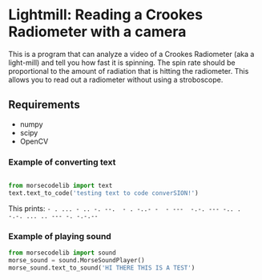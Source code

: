 # Lightmill: Reading a Crookes Radiometer with a camera #

This is a program that can analyze a video of a Crookes Radiometer (aka a light-mill) and tell you
how fast it is spinning. The spin rate should be proportional to the amount of radiation
that is hitting the radiometer. This allows you to read out a radiometer without using
a stroboscope. 

## Requirements ##

* numpy
* scipy
* OpenCV


### Example of converting text ###
```python

from morsecodelib import text
text.text_to_code('testing text to code converSION!')
```

This prints: 
`- . ... - .. -. --.  - . -..- -  - ---  -.-. --- -.. .  -.-. ... .. --- -. -.-.--`

### Example of playing sound ###

```python
from morsecodelib import sound
morse_sound = sound.MorseSoundPlayer()
morse_sound.text_to_sound('HI THERE THIS IS A TEST')
```

    
